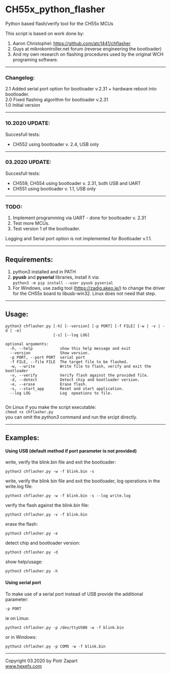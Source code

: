 # CH55x_python_flasher
Python based flash/verify tool for the CH55x MCUs

This script is based on work done by:
1. Aaron Christophel: https://github.com/atc1441/chflasher  
2. Guys at mikrokontroller.net forum (reverse engineering the bootloader)  
3. And my own research on flashing procedures used by the original WCH programing software. 

___
### Changelog:
2.1 Added serial port option for bootloader v.2.31 + hardware reboot into bootloader.  
2.0 Fixed flashing algorithm for bootloader v.2.31  
1.0 Initial version

___
### 10.2020 UPDATE:  
Succesfull tests:
- CH552 using bootloader v. 2.4, USB only

___
### 03.2020 UPDATE:  
Succesfull tests:

- CH559, CH554 using bootloader v. 2.31, both USB and UART
- CH551 using bootloader v. 1.1, USB only

___
### TODO:
1. Implement programming via UART - done for bootloader v. 2.31
2. Test more MCUs.   
3. Test version 1 of the bootloader.  
    
Logging and Serial port option is not implemented for Bootloader v.1.1.  

___
## Requirements:  
1. python3 installed and in PATH
2. **pyusb** and **pyserial** libraries, install it via:  
   ```python3 -m pip install --user pyusb pyserial```
3. For Windows, use zadig tool (https://zadig.akeo.ie/) to change the driver for the CH55x board to libusb-win32. Linux does not need that step.  

___
## Usage:

```
python3 chflasher.py [-h] [--version] [-p PORT] [-f FILE] [-w | -v | -d | -e]
                     [-s] [--log LOG]

optional arguments:
  -h, --help            show this help message and exit
  --version             Show version.
  -p PORT, --port PORT  serial port
  -f FILE, --file FILE  The target file to be flashed.
  -w, --write           Write file to flash, verify and exit the bootloader
  -v, --verify          Verify flash against the provided file.
  -d, --detect          Detect chip and bootloader version.
  -e, --erase           Erase flash.
  -s, --start_app       Reset and start application.
  --log LOG             Log  opeations to file.


```
On Linux if you make the script executable:  
```chmod +x chflasher.py```  
you can omit the _python3_ command and run the srcipt directly.  


___
## Examples:

#### Using USB (default method if port parameter is not provided)

write, verify the blink.bin file and exit the bootloader:  

```python3 chflasher.py -w -f blink.bin -s```  

write, verify the blink bin file and exit the bootloader, log operations in the write.log file:

```python3 chflasher.py -w -f blink.bin -s --log write.log```  

verify the flash against the blink.bin file:  

```python3 chflasher.py -v -f blink.bin```   

erase the flash:  

```python3 chflasher.py -e```  

detect chip and bootloader version:  

```python3 chflasher.py -d```  

show help/usage:  

```python3 chflasher.py -h```  


#### Using serial port
To make use of a serial port instead of USB provide the additional parameter:  

```-p PORT ```  

ie on Linux:

```python3 chflasher.py -p /dev/ttyUSB0 -w -f blink.bin```  

or in Windows:  

```python3 chflasher.py -p COM5 -w -f blink.bin```  

___

Copyright 03.2020 by Piotr Zapart  
www.hexefx.com
